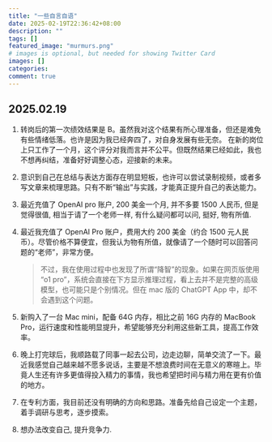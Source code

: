 ```yaml
---
title: "一些自言自语"
date: 2025-02-19T22:36:42+08:00
description: ""
tags: []
featured_image: "murmurs.png"
# images is optional, but needed for showing Twitter Card
images: []
categories:
comment: true
---
```


## 2025.02.19

1. 转岗后的第一次绩效结果是 B。虽然我对这个结果有所心理准备，但还是难免有些情绪低落。也许是因为我已经奔四了，对自身发展有些无奈。
在新的岗位上只工作了一个月，这个评分对我而言并不公平。但既然结果已经如此，我也不想再纠结，准备好好调整心态，迎接新的未来。

2. 意识到自己在总结与表达方面存在明显短板，也许可以尝试录制视频，或者多写文章来梳理思路。只有不断“输出”与实践，才能真正提升自己的表达能力。 

3. 最近充值了 OpenAI pro 账户, 200 美金一个月, 并不多要 1500 人民币, 但是觉得很值, 相当于请了一个老师一样, 有什么疑问都可以问, 挺好, 物有所值.  
3. 最近我充值了 OpenAI Pro 账户，费用大约 200 美金（约合 1500 元人民币）。尽管价格不算便宜，但我认为物有所值，就像请了一个随时可以回答问题的“老师”，非常方便。
    > 不过，我在使用过程中也发现了所谓“降智”的现象。如果在网页版使用 “o1 pro”，系统会直接在下方显示推理过程，看上去并不是完整的高级模型，也可能只是个别情况。但在 mac 版的 ChatGPT App 中，却不会遇到这个问题。

4. 新购入了一台 Mac mini，配备 64G 内存，相比之前 16G 内存的 MacBook Pro，运行速度和性能明显提升，希望能够充分利用这些新工具，提高工作效率。

5. 晚上打完球后，我顺路载了同事一起去公司，边走边聊，简单交流了一下。最近我感觉自己越来越不愿多说话，主要是不想浪费时间在无意义的寒暄上。毕竟人生还有许多更值得投入精力的事情，我也希望把时间与精力用在更有价值的地方。

6. 在专利方面，我目前还没有明确的方向和思路。准备先给自己设定一个主题，着手调研与思考，逐步摸索。

7. 想办法改变自己, 提升竞争力. 

